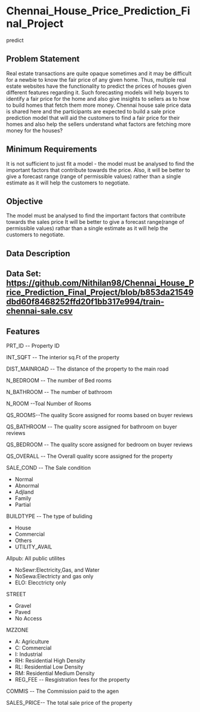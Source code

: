 # Chennai_House_Price_Prediction_Final_Project
predict

## Problem Statement

Real estate transactions are quite opaque sometimes and it may be difficult for a newbie to know the fair price of any given home. Thus, multiple real estate websites have the functionality to predict the prices of houses given different features regarding it. Such forecasting models will help buyers to identify a fair price for the home and also give insights to sellers as to how to build homes that fetch them more money. Chennai house sale price data is shared here and the participants are expected to build a sale price prediction model that will aid the customers to find a fair price for their homes and also help the sellers understand what factors are fetching more money for the houses?

## Minimum Requirements

It is not sufficient to just fit a model - the model must be analysed to find the important factors that contribute towards the price. Also, it will be better to give a forecast range (range of permissible values) rather than a single estimate as it will help the customers to negotiate.

## Objective

The model must be analysed to find the important factors that contribute towards the sales price
It will be better to give a forecast range(range of permissible values) rathar than a single estimate as it will help the customers to negotiate.

## Data Description
## Data Set: https://github.com/Nithilan98/Chennai_House_Price_Prediction_Final_Project/blob/b853da21549dbd60f8468252ffd20f1bb317e994/train-chennai-sale.csv
## Features

PRT_ID -- Property ID

INT_SQFT -- The interior sq.Ft of the property

DIST_MAINROAD -- The distance of the property to the main road

N_BEDROOM -- The number of Bed rooms

N_BATHROOM -- The number of bathroom

N_ROOM --Toal Number of Rooms

QS_ROOMS--The quality Score assigned for rooms based on buyer reviews

QS_BATHROOM -- The quality score assigned for bathroom on buyer reviews

QS_BEDROOM -- The quality score assigned for bedroom on buyer reviews

QS_OVERALL -- The Overall quality score assigned for the property

SALE_COND -- The Sale condition

 * Normal
 * Abnormal
 * Adjland
 * Family
 * Partial
 
BUILDTYPE -- The type of buliding
 * House
 * Commercial
 * Others
 * UTILITY_AVAIL

Allpub: All public utilites
 * NoSewr:Electricity,Gas, and Water
 * NoSewa:Electricty and gas only
 * ELO: Elecctricty only
 
STREET
 * Gravel
 * Paved
 * No Access
  
MZZONE
 * A: Agriculture
 * C: Commercial
 * I: Industrial
 * RH: Residential High Density
 * RL: Residential Low Density
 * RM: Residential Medium Density
 * REG_FEE -- Resgistration fees for the property

COMMIS -- The Commission paid to the agen

SALES_PRICE-- The total sale price of the property
